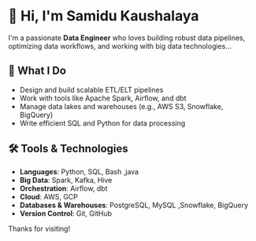# 👋 Hi, I'm Samidu Kaushalaya

I'm a passionate **Data Engineer** who loves building robust data pipelines, optimizing data workflows, and working with big data technologies...

## 🚀 What I Do

- Design and build scalable ETL/ELT pipelines
- Work with tools like Apache Spark, Airflow, and dbt
- Manage data lakes and warehouses (e.g., AWS S3, Snowflake, BigQuery)
- Write efficient SQL and Python for data processing

## 🛠️ Tools & Technologies

- **Languages**: Python, SQL, Bash ,java
- **Big Data**: Spark, Kafka, Hive
- **Orchestration**: Airflow, dbt
- **Cloud**: AWS, GCP
- **Databases & Warehouses**: PostgreSQL, MySQL ,Snowflake, BigQuery
- **Version Control**: Git, GitHub



Thanks for visiting!
